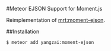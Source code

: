 #Meteor EJSON Support for Moment.js

Reimplementation of [mrt:moment-ejson](atmospherejs.com/mrt/moment-ejson).

##Installation
```sh
$ meteor add yangzai:moment-ejson
```